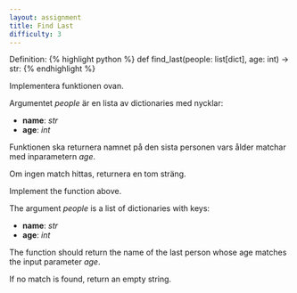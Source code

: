 ```yaml
---
layout: assignment
title: Find Last
difficulty: 3
---
```

Definition:
{% highlight python %}
def find_last(people: list[dict], age: int) -> str:
{% endhighlight %}

<div class="swedish" markdown="1">
Implementera funktionen ovan.

Argumentet *people* är en lista av dictionaries med nycklar:
- **name**: *str*
- **age**: *int*

Funktionen ska returnera namnet på den sista personen vars ålder matchar med inparametern *age*.

Om ingen match hittas, returnera en tom sträng.
</div>

<div class="english" markdown="1">
Implement the function above.

The argument *people* is a list of dictionaries with keys:
- **name**: *str*
- **age**: *int*

The function should return the name of the last person whose age matches the input parameter *age*.

If no match is found, return an empty string.
</div>

<script>

function randint(a, b) {
    return Math.floor(Math.random() * (b - a + 1)) + a
}

const names = [
  "Erik",
  "Anna",
  "Johan",
  "Elsa",
  "Lars",
  "Sara",
  "Oskar",
  "Maja",
  "Nils",
  "Emilia"
]

const solution = `

def find_last(people, age):
    match = ''
    for person in people:
        if person['age'] == age:
            match = person['name']
    return match

`

new Assignment(
    "find_last",
    () => {
        const people = []
        const num_of_people = randint(5, 8)

        const previous_names = [null]
        while (people.length < num_of_people) {
            let name = null

            while (true) {
                name = names[randint(0, names.length-1)]
                if (!previous_names.includes(name)) {
                    previous_names.push(name)
                    break
                }
            }

            let age = randint(50, 52)

            people.push({name, age})
        }
        let age_to_find = people[randint(0, people.length-1)].age
        if (Math.random() < 0.25)
            age_to_find = randint(20, 80)
        return [people, age_to_find]
    },
    solution
)

</script>
